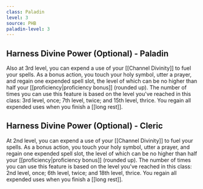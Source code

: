 ```yaml
---
class: Paladin
level: 3
source: PHB
paladin-level: 3
---
```


## Harness Divine Power (Optional) - Paladin
Also at 3rd level, you can expend a use of your [[Channel Divinity]] to fuel your spells. As a bonus action, you touch your holy symbol, utter a prayer, and regain one expended spell slot, the level of which can be no higher than half your [[proficiency|proficiency bonus]] (rounded up). The number of times you can use this feature is based on the level you've reached in this class: 3rd level, once; 7th level, twice; and 15th level, thrice. You regain all expended uses when you finish a [[long rest]].

## Harness Divine Power (Optional) - Cleric
At 2nd level, you can expend a use of your [[Channel Divinity]] to fuel your spells. As a bonus action, you touch your holy symbol, utter a prayer, and regain one expended spell slot, the level of which can be no higher than half your [[proficiency|proficiency bonus]] (rounded up). The number of times you can use this feature is based on the level you've reached in this class: 2nd level, once; 6th level, twice; and 18th level, thrice. You regain all expended uses when you finish a [[long rest]].
